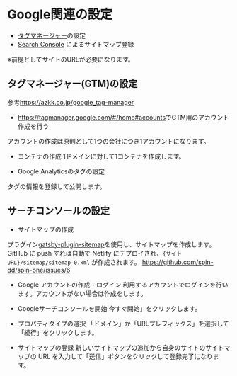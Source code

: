 # Google関連の設定

- [タグマネージャー](https://tagmanager.google.com/#/home)の設定
- [Search Console](https://search.google.com/search-console/about?hl=ja) によるサイトマップ登録

※前提としてサイトのURLが必要になります。

## タグマネージャー(GTM)の設定

参考<https://azkk.co.jp/google_tag-manager>

- <https://tagmanager.google.com/#/home#accounts>でGTM用のアカウント作成を行う

アカウントの作成は原則として1つの会社につき1アカウントになります。

- コンテナの作成
1ドメインに対して1コンテナを作成します。

- Google Analyticsのタグの設定

タグの情報を登録して公開します。

## サーチコンソールの設定

- サイトマップの作成

プラグイン[gatsby-plugin-sitemap](https://www.gatsbyjs.com/plugins/gatsby-plugin-sitemap/)を使用し、サイトマップを作成します。
GitHub に push すれば自動で Netlify にデプロイされ、`{サイトURL}/sitemap/sitemap-0.xml` が作成されます。
<https://github.com/spin-dd/spin-one/issues/6>

- Google アカウントの作成・ログイン
利用するアカウントでログインを行います。アカウントがない場合は作成をします。

- Googleサーチコンソールを開始
今すぐ開始」をクリックします。

- プロパティタイプの選択
「ドメイン」か「URLプレフィックス」を選択して「続行」をクリックします。

- サイトマップの登録
新しいサイトマップの追加から自身のサイトのサイトマップの URL を入力して「送信」ボタンをクリックして登録完了になります。
